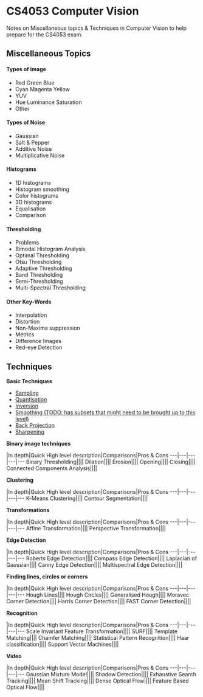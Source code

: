 
# CS4053 Computer Vision

Notes on Miscellaneous topics & Techniques in Computer Vision to help prepare for the CS4053 exam.

## Miscellaneous Topics

#### Types of image
* Red Green Blue
* Cyan Magenta Yellow
* YUV
* Hue Luminance Saturation
* Other

#### Types of Noise
* Gaussian
* Salt & Pepper
* Additive Noise
* Multiplicative Noise

#### Histograms
* 1D histograms
* Histogram smoothing
* Color histograms
* 3D histograms
* Equalisation
* Comparison

#### Thresholding
* Problems
* Bimodal Histogram Analysis
* Optimal Thresholding
* Otsu Thresholding
* Adaptive Thresholding
* Band Thresholding
* Semi-Thresholding
* Multi-Spectral Thresholding

#### Other Key-Words
* Interpolation
* Distortion
* Non-Maxima suppression
* Metrics
* Difference Images
* Red-eye Detection

## Techniques

**Basic Techniques**
* [Sampling](https://github.com/nating/cs-exams/tree/master/assets/notes/fourth-year/computer-vision/notes/techniques/basic-techniques.md#Sampling)
* [Quantisation](https://github.com/nating/cs-exams/tree/master/assets/notes/fourth-year/computer-vision/notes/techniques/basic-techniques.md#Quantisation)
* [Inversion](https://github.com/nating/cs-exams/tree/master/assets/notes/fourth-year/computer-vision/notes/techniques/basic-techniques.md#Inversion)
* [Smoothing (TODO: has subsets that might need to be brought up to this level)](https://github.com/nating/cs-exams/tree/master/assets/notes/fourth-year/computer-vision/notes/techniques/basic-techniques.md#Smoothing)
* [Back Projection](https://github.com/nating/cs-exams/tree/master/assets/notes/fourth-year/computer-vision/notes/techniques/basic-techniques.md#Back-Projection)
* [Sharpening](https://github.com/nating/cs-exams/tree/master/assets/notes/fourth-year/computer-vision/notes/techniques/basic-techniques.md#Sharpening)

**Binary image techniques**

|In depth|Quick High level description|Comparisons|Pros & Cons
---|---|---|---|---
Binary Thresholding||||
Dilation||||
Erosion||||
Opening||||
Closing||||
Connected Components Analysis||||

**Clustering**

|In depth|Quick High level description|Comparisons|Pros & Cons
---|---|---|---|---
K-Means Clustering||||
Contour Segmentation||||

**Transformations**

|In depth|Quick High level description|Comparisons|Pros & Cons
---|---|---|---|---
Affine Transformation||||
Perspective Transformation||||

**Edge Detection**

|In depth|Quick High level description|Comparisons|Pros & Cons
---|---|---|---|---
Roberts Edge Detection||||
Compass Edge Detection||||
Laplacian of Gaussian||||
Canny Edge Detection||||
Multispectral Edge Detection||||

**Finding lines, circles or corners**

|In depth|Quick High level description|Comparisons|Pros & Cons
---|---|---|---|---
Hough Lines||||
Hough Circles||||
Generalised Hough||||
Moravec Corner Detection||||
Harris Corner Detection||||
FAST Corner Detection||||

**Recognition**

|In depth|Quick High level description|Comparisons|Pros & Cons
---|---|---|---|---
Scale Invariant Feature Transformation||||
SURF||||
Template Matching||||
Chamfer Matching||||
Statistical Pattern Recognition||||
Haar classification||||
Support Vector Machines||||

**Video**

|In depth|Quick High level description|Comparisons|Pros & Cons
---|---|---|---|---
Gaussian Mixture Model||||
Shadow Detection||||
Exhaustive Search Tracking||||
Mean Shift Tracking||||
Dense Optical Flow||||
Feature Based Optical Flow||||
